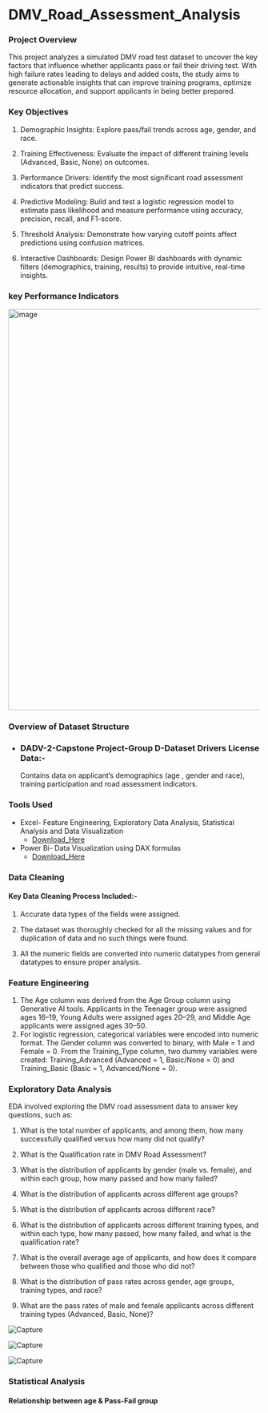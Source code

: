 # DMV_Road_Assessment_Analysis

### Project Overview

This project analyzes a simulated DMV road test dataset to uncover the key factors that influence whether applicants pass or fail their driving test. With high failure rates leading to delays and added costs, the study aims to generate actionable insights that can improve training programs, optimize resource allocation, and support applicants in being better prepared.

### Key Objectives

1. Demographic Insights: Explore pass/fail trends across age, gender, and race.

2. Training Effectiveness: Evaluate the impact of different training levels (Advanced, Basic, None) on outcomes.

3. Performance Drivers: Identify the most significant road assessment indicators that predict success.

4. Predictive Modeling: Build and test a logistic regression model to estimate pass likelihood and measure performance using accuracy, precision, recall, and F1-score.

5. Threshold Analysis: Demonstrate how varying cutoff points affect predictions using confusion matrices.

6. Interactive Dashboards: Design Power BI dashboards with dynamic filters (demographics, training, results) to provide intuitive, real-time insights.

### key Performance Indicators

<img width="1731" height="801" alt="image" src="https://github.com/user-attachments/assets/12f3696e-dfcb-4040-bf8a-dd6a9e271fa2" />

### Overview of Dataset Structure

- ### DADV-2-Capstone Project-Group D-Dataset Drivers License Data:-
  Contains data on applicant’s demographics (age , gender and    race), training participation and road assessment indicators.

### Tools Used

 - Excel- Feature Engineering, Exploratory Data Analysis, Statistical Analysis and Data Visualization
   - [Download_Here](https://www.microsoft.com/en-in/microsoft-365/excel)
 - Power Bi- Data Visualization using DAX formulas
   - [Download_Here](https://www.microsoft.com/en-us/download/details.aspx?id=58494)

### Data Cleaning

#### Key Data Cleaning Process Included:-

  1. Accurate data types of the fields were assigned.

  2. The dataset was thoroughly checked for all the missing values and for duplication of data and no such things were found.

  3. All the numeric fields are converted into numeric datatypes from general datatypes to ensure proper analysis.

### Feature Engineering

  1. The Age column was derived from the Age Group column using Generative AI tools. Applicants in the Teenager group were assigned ages 16–19, Young Adults were assigned ages 20–29, and       Middle Age applicants were assigned ages 30–50.
  2. For logistic regression, categorical variables were encoded into numeric format. The Gender column was converted to binary, with Male = 1 and Female = 0. From the Training_Type           column, two dummy variables were created: Training_Advanced (Advanced = 1, Basic/None = 0) and Training_Basic (Basic = 1, Advanced/None = 0).

### Exploratory Data Analysis

EDA involved exploring the DMV road assessment data to answer key questions, such as:
  
  1. What is the total number of applicants, and among them, how many successfully qualified versus how many did not qualify?

  2. What is the Qualification rate in DMV Road Assessment?

  3. What is the distribution of applicants by gender (male vs. female), and within each group, how many passed and how many failed?

  4. What is the distribution of applicants across different age groups?

  5.  What is the distribution of applicants across different race?

  6.  What is the distribution of applicants across different training types, and within each type, how many passed, how many failed, and what is the qualification rate?

  7.  What is the overall average age of applicants, and how does it compare between those who qualified and those who did not?

  8.  What is the distribution of pass rates across gender, age groups, training types, and race?

  9.  What are the pass rates of male and female applicants across different training types (Advanced, Basic, None)?

  ![Capture](https://github.com/user-attachments/assets/3d142cc7-de43-4e81-9e7a-8b95f483f271)

  ![Capture](https://github.com/user-attachments/assets/957ea8c7-66b8-4900-b6b3-da86ffdafd0d)

  ![Capture](https://github.com/user-attachments/assets/d2fb038c-f68f-4082-b713-5f81079bc6b3)

### Statistical Analysis
  #### Relationship between age & Pass-Fail group





    

